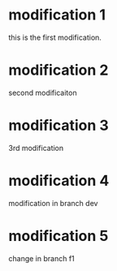 # modification 1

this is the first modification.

# modification 2

second modificaiton

# modification 3

3rd modification

# modification 4

modification in branch dev

# modification 5

change in branch f1


